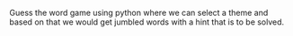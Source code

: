Guess the word game using python where we can select a theme and based on that we would get jumbled words with a hint that is to be solved.
